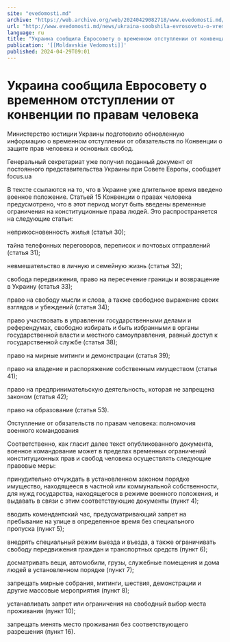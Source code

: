 ```yaml
---
site: "evedomosti.md"
archive: "https://web.archive.org/web/20240429082718/www.evedomosti.md/news/ukraina-soobshila-evrosovetu-o-vremennom-otstuplenii-ot-konv"
url: "http://www.evedomosti.md/news/ukraina-soobshila-evrosovetu-o-vremennom-otstuplenii-ot-konv"
language: ru
title: "Украина сообщила Евросовету о временном отступлении от конвенции по правам человека"
publication: '[[Moldavskie Vedomosti]]'
published: 2024-04-29T09:01
---
```


# Украина сообщила Евросовету о временном отступлении от конвенции по правам человека

Министерство юстиции Украины подготовило обновленную информацию о временном отступлении от обязательств по Конвенции о защите прав человека и основных свобод.

Генеральный секретариат уже получил поданный документ от постоянного представительства Украины при Совете Европы, сообщает focus.ua

В тексте ссылаются на то, что в Украине уже длительное время введено военное положение. Статьей 15 Конвенции о правах человека предусмотрено, что в этот период могут быть введены временные ограничения на конституционные права людей. Это распространяется на следующие статьи:

неприкосновенность жилья (статья 30);

тайна телефонных переговоров, переписок и почтовых отправлений (статья 31);

невмешательство в личную и семейную жизнь (статья 32);

свобода передвижения, право на пересечение границы и возвращение в Украину (статья 33);

право на свободу мысли и слова, а также свободное выражение своих взглядов и убеждений (статья 34);

право участвовать в управлении государственными делами и референдумах, свободно избирать и быть избранными в органы государственной власти и местного самоуправления, равный доступ к государственной службе (статья 38);

право на мирные митинги и демонстрации (статья 39);

право на владение и распоряжение собственным имуществом (статья 41);

право на предпринимательскую деятельность, которая не запрещена законом (статья 42);

право на образование (статья 53).

Отступление от обязательств по правам человека: полномочия военного командования

Соответственно, как гласит далее текст опубликованного документа, военное командование может в пределах временных ограничений конституционных прав и свобод человека осуществлять следующие правовые меры:

принудительно отчуждать в установленном законом порядке имущество, находящееся в частной или коммунальной собственности, для нужд государства, находящегося в режиме военного положения, и выдавать в связи с этим соответствующие документы (пункт 4);

вводить комендантский час, предусматривающий запрет на пребывание на улице в определенное время без специального пропуска (пункт 5);

внедрять специальный режим выезда и въезда, а также ограничивать свободу передвижения граждан и транспортных средств (пункт 6);

досматривать вещи, автомобили, грузы, служебные помещения и дома людей в установленном порядке (пункт 7);

запрещать мирные собрания, митинги, шествия, демонстрации и другие массовые мероприятия (пункт 8);

устанавливать запрет или ограничения на свободный выбор места проживания (пункт 10);

запрещать менять место проживания без соответствующего разрешения (пункт 16).